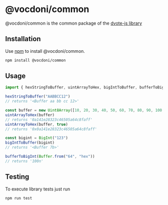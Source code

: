 # @vocdoni/common

@vocdoni/common is the common package of the [dvote-js library](https://github.com/vocdoni/dvote-js/)

## Installation

Use [npm](https://www.npmjs.com/) to install @vocdoni/common.

```bash
npm install @vocdoni/common
```

## Usage

```ts
import { hexStringToBuffer, uintArrayToHex, bigIntToBuffer, bufferToBigInt } from "@vocdoni/common"

hexStringToBuffer("AABBCC12")
// returns '<Buffer aa bb cc 12>'

const buffer = new Uint8Array([10, 20, 30, 40, 50, 60, 70, 80, 90, 100, 200, 250, 255])
uintArrayToHex(buffer)
// returns '0a141e28323c46505a64c8faff'
uintArrayToHex(buffer, true)
// returns '0x0a141e28323c46505a64c8faff'

const bigint = BigInt("123")
bigIntToBuffer(bigint)
// returns '<Buffer 7b>'

bufferToBigInt(Buffer.from("64", "hex"))
// returns '100n'
```

## Testing

To execute library tests just run

```bash
npm run test
```
